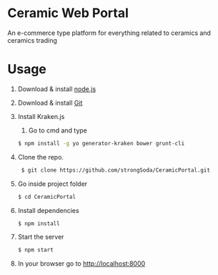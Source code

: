 Ceramic Web Portal
===========

An e-commerce type platform for everything related to ceramics and ceramics trading


# Usage

1. Download & install [node.js](https://nodejs.org/en/)
2. Download & install [Git](https://git-scm.com/)
3. Install Kraken.js
   
   1. Go to cmd and type 
    ```bash
    $ npm install -g yo generator-kraken bower grunt-cli
   ```
4. Clone the repo.
   ```bash
    $ git clone https://github.com/strongSoda/CeramicPortal.git
    ```
5. Go inside project folder
    ```bash
    $ cd CeramicPortal
    ```
6. Install dependencies
    ```bash
    $ npm install
    ```
7. Start the server
    ```bash
    $ npm start
    ```
8. In your browser go to [http://localhost:8000](http://localhost:8000)